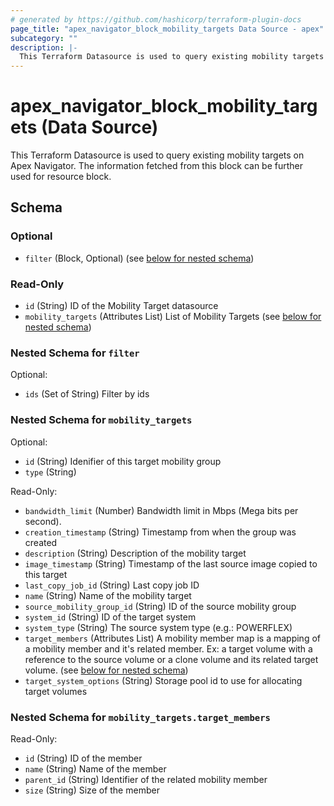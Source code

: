 ```yaml
---
# generated by https://github.com/hashicorp/terraform-plugin-docs
page_title: "apex_navigator_block_mobility_targets Data Source - apex"
subcategory: ""
description: |-
  This Terraform Datasource is used to query existing mobility targets on Apex Navigator. The information fetched from this block can be further used for resource block.
---
```


# apex_navigator_block_mobility_targets (Data Source)

This Terraform Datasource is used to query existing mobility targets on Apex Navigator. The information fetched from this block can be further used for resource block.



<!-- schema generated by tfplugindocs -->
## Schema

### Optional

- `filter` (Block, Optional) (see [below for nested schema](#nestedblock--filter))

### Read-Only

- `id` (String) ID of the Mobility Target datasource
- `mobility_targets` (Attributes List) List of Mobility Targets (see [below for nested schema](#nestedatt--mobility_targets))

<a id="nestedblock--filter"></a>
### Nested Schema for `filter`

Optional:

- `ids` (Set of String) Filter by ids


<a id="nestedatt--mobility_targets"></a>
### Nested Schema for `mobility_targets`

Optional:

- `id` (String) Idenifier of this target mobility group
- `type` (String)

Read-Only:

- `bandwidth_limit` (Number) Bandwidth limit in Mbps (Mega bits per second).
- `creation_timestamp` (String) Timestamp from when the group was created
- `description` (String) Description of the mobility target
- `image_timestamp` (String) Timestamp of the last source image copied to this target
- `last_copy_job_id` (String) Last copy job ID
- `name` (String) Name of the mobility target
- `source_mobility_group_id` (String) ID of the source mobility group
- `system_id` (String) ID of the target system
- `system_type` (String) The source system type (e.g.: POWERFLEX)
- `target_members` (Attributes List) A mobility member map is a mapping of a mobility member and it's related member. Ex: a target volume with a reference to the source volume or a clone volume and its related target volume. (see [below for nested schema](#nestedatt--mobility_targets--target_members))
- `target_system_options` (String) Storage pool id to use for allocating target volumes

<a id="nestedatt--mobility_targets--target_members"></a>
### Nested Schema for `mobility_targets.target_members`

Read-Only:

- `id` (String) ID of the member
- `name` (String) Name of the member
- `parent_id` (String) Identifier of the related mobility member
- `size` (String) Size of the member
